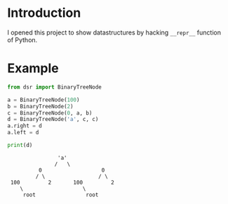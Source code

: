 # Introduction

I opened this project to show datastructures by hacking `__repr__` function of Python.

# Example


```python
from dsr import BinaryTreeNode

a = BinaryTreeNode(100)
b = BinaryTreeNode(2)
c = BinaryTreeNode(0, a, b)
d = BinaryTreeNode('a', c, c)
a.right = d
a.left = d

print(d)
```

```
                'a'                
               /   \               
          0                   0    
         / \                 / \   
 100         2       100         2 
    \                   \          
     root                root      

```
